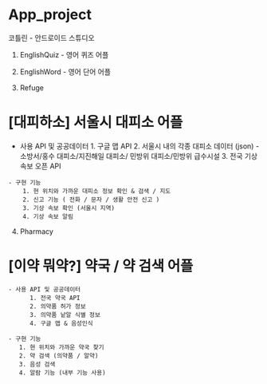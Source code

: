 # App_project


코틀린 - 안드로이드 스튜디오 

1. EnglishQuiz -  영어 퀴즈 어플
2. EnglishWord - 영어 단어 어플


3. Refuge  
# [대피하소]  서울시 대피소 어플
   - 사용 API 및 공공데이터
         1. 구글 맵 API
         2. 서울시 내의 각종 대피소 데이터 (json) 
           - 소방서/홍수 대피소/지진해일 대피소/ 민방위 대피소/민방위 급수시설
         3. 전국 기상 속보 오픈 API
         
    - 구현 기능 
        1. 현 위치와 가까운 대피소 정보 확인 & 검색 / 지도
        2. 신고 기능 ( 전화 / 문자 / 생활 안전 신고 )
        3. 기상 속보 확인 (서울시 지역)
        4. 기상 속보 알림 
    



4. Pharmacy 
# [이약 뭐약?]   약국 / 약 검색 어플 
    - 사용 API 및 공공데이터
          1. 전국 약국 API
          2. 의약품 허가 정보 
          3. 의약품 낱알 식별 정보
          4. 구글 맵 & 음성인식 

    - 구현 기능
       1. 현 위치와 가까운 약국 찾기
       2. 약 검색 (의약품 / 알약)
       3. 음성 검색
       4. 알람 기능 (내부 기능 사용)


